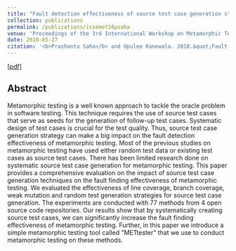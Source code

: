 ```yaml
---
title: "Fault detection effectiveness of source test case generation strategies for metamorphic testing"
collection: publications
permalink: /publications/icsemet18psaha
venue: 'Proceedings of the 3rd International Workshop on Metamorphic Testing, ICSE18: 40th International Conference on Software Engineering'
date: 2018-05-27
citation: '<b>Prashanta Saha</b> and Upulee Kanewala. 2018.&quot;Fault detection effectiveness of source test case generation strategies for metamorphic testing.&quot;.<b>In Proceedings of the 3rd International Workshop on Metamorphic Testing (MET 2018)</b> '
---
```



[[pdf]](http://prashantasaha.github.io/files/icsemet2018ps.pdf)
## Abstract
Metamorphic testing is a well known approach to tackle the oracle problem in software testing. This technique requires the use of source test cases that serve as seeds for the generation of follow-up test cases. Systematic design of test cases is crucial for the test quality. Thus, source test case generation strategy can make a big impact on the fault detection effectiveness of metamorphic testing. Most of the previous studies on metamorphic testing have used either random test data or existing test cases as source test cases. There has been limited research done on systematic source test case generation for metamorphic testing. This paper provides a comprehensive evaluation on the impact of source test case generation techniques on the fault finding effectiveness of metamorphic testing. We evaluated the effectiveness of line coverage, branch coverage, weak mutation and random test generation strategies for source test case generation. The experiments are conducted with 77 methods from 4 open source code repositories. Our results show that by systematically creating source test cases, we can significantly increase the fault finding effectiveness of metamorphic testing. Further, in this paper we introduce a simple metamorphic testing tool called "METtester" that we use to conduct metamorphic testing on these methods.

